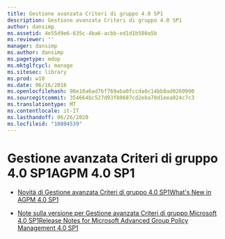 ```yaml
---
title: Gestione avanzata Criteri di gruppo 4.0 SP1
description: Gestione avanzata Criteri di gruppo 4.0 SP1
author: dansimp
ms.assetid: 4e55d9e6-635c-4ba6-acbb-ed1d1b580a5b
ms.reviewer: ''
manager: dansimp
ms.author: dansimp
ms.pagetype: mdop
ms.mktglfcycl: manage
ms.sitesec: library
ms.prod: w10
ms.date: 06/16/2016
ms.openlocfilehash: 98e18a6ad7bf769aba0fccda0c14bb8ad0260990
ms.sourcegitcommit: 354664bc527d93f80687cd2eba70d1eea024c7c3
ms.translationtype: MT
ms.contentlocale: it-IT
ms.lasthandoff: 06/26/2020
ms.locfileid: "10804539"
---
```

# <span data-ttu-id="d4888-103">Gestione avanzata Criteri di gruppo 4.0 SP1</span><span class="sxs-lookup"><span data-stu-id="d4888-103">AGPM 4.0 SP1</span></span>


-   [<span data-ttu-id="d4888-104">Novità di Gestione avanzata Criteri di gruppo 4.0 SP1</span><span class="sxs-lookup"><span data-stu-id="d4888-104">What's New in AGPM 4.0 SP1</span></span>](whats-new-in-agpm-40-sp1.md)

-   [<span data-ttu-id="d4888-105">Note sulla versione per Gestione avanzata Criteri di gruppo Microsoft 4.0 SP1</span><span class="sxs-lookup"><span data-stu-id="d4888-105">Release Notes for Microsoft Advanced Group Policy Management 4.0 SP1</span></span>](release-notes-for-microsoft-advanced-group-policy-management-40-sp1.md)

 

 





